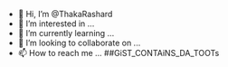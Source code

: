 - 👋 Hi, I’m @ThakaRashard
- 👀 I’m interested in ...
- 🌱 I’m currently learning ...
- 💞️ I’m looking to collaborate on ...
- 📫 How to reach me ... 
##GiST_CONTAiNS_DA_TOOTs

<!---
ThakaRashard/ThakaRashard is a ✨ special ✨ repository because its `README.md` (this file) appears on your GitHub profile.
You can click the Preview link to take a look at your changes.
--->
